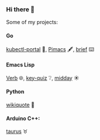 ### Hi there 👋

Some of my projects:

#### Go
[kubectl-portal](https://github.com/federicotdn/kubectl-portal) 🚪, [Pimacs](https://github.com/federicotdn/pimacs) 🖋️, [brief](https://github.com/federicotdn/brief) ⌨️

#### Emacs Lisp
[Verb](https://github.com/federicotdn/verb) 🌐, [key-quiz](https://github.com/federicotdn/key-quiz) ❔, [midday](https://github.com/federicotdn/midday) ☀️

#### Python
[wikiquote](https://github.com/federicotdn/wikiquote) 💬

#### Arduino C++:
[taurus](https://github.com/federicotdn/taurus) ♉
